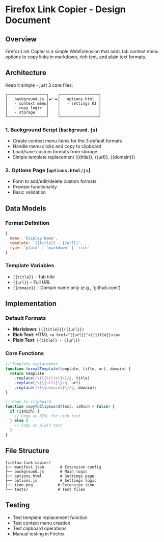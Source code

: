 # Firefox Link Copier - Design Document

## Overview

Firefox Link Copier is a simple WebExtension that adds tab context menu options to copy links in markdown, rich text, and plain text formats.

## Architecture

Keep it simple - just 3 core files:

```
┌─────────────────┐    ┌─────────────────┐
│   background.js │◄──►│   options.html  │
│   - context menu│    │   - settings UI │
│   - copy logic  │    │                 │
│   - storage     │    │                 │
└─────────────────┘    └─────────────────┘
```

### 1. Background Script (`background.js`)
- Create context menu items for the 3 default formats
- Handle menu clicks and copy to clipboard
- Load/save custom formats from storage
- Simple template replacement ({{title}}, {{url}}, {{domain}})

### 2. Options Page (`options.html/js`)
- Form to add/edit/delete custom formats
- Preview functionality
- Basic validation

## Data Models

### Format Definition
```javascript
{
  name: 'Display Name',
  template: '{{title}} - {{url}}',
  type: 'plain' | 'markdown' | 'rich'
}
```

### Template Variables
- `{{title}}` - Tab title
- `{{url}}` - Full URL
- `{{domain}}` - Domain name only (e.g., 'github.com')

## Implementation

### Default Formats
- **Markdown**: `[{{title}}]({{url}})`
- **Rich Text**: HTML `<a href="{{url}}">{{title}}</a>`
- **Plain Text**: `{{title}} - {{url}}`

### Core Functions
```javascript
// Template replacement
function formatTemplate(template, title, url, domain) {
  return template
    .replace(/\{\{title\}\}/g, title)
    .replace(/\{\{url\}\}/g, url)
    .replace(/\{\{domain\}\}/g, domain);
}

// Copy to clipboard
function copyToClipboard(text, isRich = false) {
  if (isRich) {
    // Copy as HTML for rich text
  } else {
    // Copy as plain text
  }
}
```

## File Structure
```
firefox-link-copier/
├── manifest.json       # Extension config
├── background.js       # Main logic
├── options.html        # Settings page
├── options.js          # Settings logic
├── icon.png           # Extension icon
└── tests/             # Test files
```

## Testing
- Test template replacement function
- Test context menu creation
- Test clipboard operations
- Manual testing in Firefox

